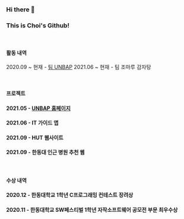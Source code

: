 ### Hi there 👋
### This is Choi's Github!   

<br>

#### 활동 내역
2020.09 ~ 현재 - [팀 UNBAP](https://unbap.github.io/)
2021.06 ~ 현재 - 팀 조마루 감자탕

<br>

#### 프로젝트 
#### 2021.05 - [UNBAP 홈페이지](https://unbap.github.io/)
#### 2021.06 - IT 가이드 앱
#### 2021.09 - HUT 웹사이트 
#### 2021.09 - 한동대 인근 병원 추천 웹

<br>

#### 수상 내역
#### 2020.12 - 한동대학교 1학년 C프로그래밍 컨테스트 장려상
#### 2020.11 - 한동대학교 SW페스티벌 1학년 자작소프트웨어 공모전 부문 최우수상
